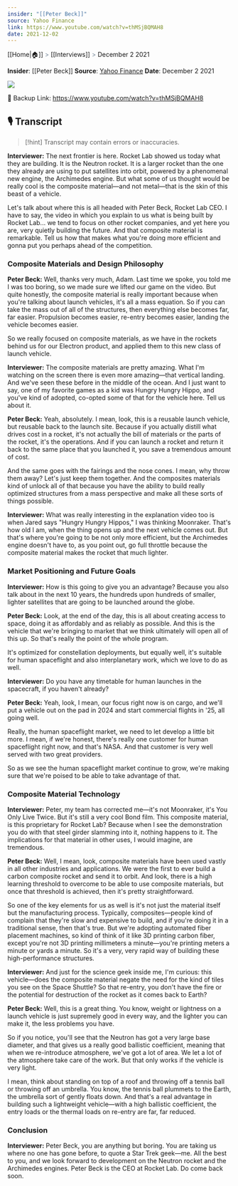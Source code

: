 ```yaml
---
insider: "[[Peter Beck]]"
source: Yahoo Finance
link: https://www.youtube.com/watch?v=thMSjBQMAH8
date: 2021-12-02
---
```

[[Home|🏠]] <span style="color: LightSlateGray">></span> [[Interviews]] <span style="color: LightSlateGray">></span> December 2 2021

**Insider**: [[Peter Beck]]
**Source**: [Yahoo Finance](https://www.youtube.com/watch?v=thMSjBQMAH8)
**Date**: December 2 2021

![](https://www.youtube.com/watch?v=thMSjBQMAH8)

🔗 Backup Link: https://www.youtube.com/watch?v=thMSjBQMAH8

## 🎙️ Transcript

>[!hint] Transcript may contain errors or inaccuracies.

**Interviewer:** The next frontier is here. Rocket Lab showed us today what they are building. It is the Neutron rocket. It is a larger rocket than the one they already are using to put satellites into orbit, powered by a phenomenal new engine, the Archimedes engine. But what some of us thought would be really cool is the composite material—and not metal—that is the skin of this beast of a vehicle. 

Let's talk about where this is all headed with Peter Beck, Rocket Lab CEO. I have to say, the video in which you explain to us what is being built by Rocket Lab... we tend to focus on other rocket companies, and yet here you are, very quietly building the future. And that composite material is remarkable. Tell us how that makes what you're doing more efficient and gonna put you perhaps ahead of the competition.

### Composite Materials and Design Philosophy

**Peter Beck:** Well, thanks very much, Adam. Last time we spoke, you told me I was too boring, so we made sure we lifted our game on the video. But quite honestly, the composite material is really important because when you're talking about launch vehicles, it's all a mass equation. So if you can take the mass out of all of the structures, then everything else becomes far, far easier. Propulsion becomes easier, re-entry becomes easier, landing the vehicle becomes easier.

So we really focused on composite materials, as we have in the rockets behind us for our Electron product, and applied them to this new class of launch vehicle.

**Interviewer:** The composite materials are pretty amazing. What I'm watching on the screen there is even more amazing—that vertical landing. And we've seen these before in the middle of the ocean. And I just want to say, one of my favorite games as a kid was Hungry Hungry Hippo, and you've kind of adopted, co-opted some of that for the vehicle here. Tell us about it.

**Peter Beck:** Yeah, absolutely. I mean, look, this is a reusable launch vehicle, but reusable back to the launch site. Because if you actually distill what drives cost in a rocket, it's not actually the bill of materials or the parts of the rocket, it's the operations. And if you can launch a rocket and return it back to the same place that you launched it, you save a tremendous amount of cost.

And the same goes with the fairings and the nose cones. I mean, why throw them away? Let's just keep them together. And the composites materials kind of unlock all of that because you have the ability to build really optimized structures from a mass perspective and make all these sorts of things possible.

**Interviewer:** What was really interesting in the explanation video too is when Jared says "Hungry Hungry Hippos," I was thinking Moonraker. That's how old I am, when the thing opens up and the next vehicle comes out. But that's where you're going to be not only more efficient, but the Archimedes engine doesn't have to, as you point out, go full throttle because the composite material makes the rocket that much lighter.

### Market Positioning and Future Goals

**Interviewer:** How is this going to give you an advantage? Because you also talk about in the next 10 years, the hundreds upon hundreds of smaller, lighter satellites that are going to be launched around the globe.

**Peter Beck:** Look, at the end of the day, this is all about creating access to space, doing it as affordably and as reliably as possible. And this is the vehicle that we're bringing to market that we think ultimately will open all of this up. So that's really the point of the whole program.

It's optimized for constellation deployments, but equally well, it's suitable for human spaceflight and also interplanetary work, which we love to do as well.

**Interviewer:** Do you have any timetable for human launches in the spacecraft, if you haven't already?

**Peter Beck:** Yeah, look, I mean, our focus right now is on cargo, and we'll put a vehicle out on the pad in 2024 and start commercial flights in '25, all going well.

Really, the human spaceflight market, we need to let develop a little bit more. I mean, if we're honest, there's really one customer for human spaceflight right now, and that's NASA. And that customer is very well served with two great providers.

So as we see the human spaceflight market continue to grow, we're making sure that we're poised to be able to take advantage of that.

### Composite Material Technology

**Interviewer:** Peter, my team has corrected me—it's not Moonraker, it's You Only Live Twice. But it's still a very cool Bond film. This composite material, is this proprietary for Rocket Lab? Because when I see the demonstration you do with that steel girder slamming into it, nothing happens to it. The implications for that material in other uses, I would imagine, are tremendous.

**Peter Beck:** Well, I mean, look, composite materials have been used vastly in all other industries and applications. We were the first to ever build a carbon composite rocket and send it to orbit. And look, there is a high learning threshold to overcome to be able to use composite materials, but once that threshold is achieved, then it's pretty straightforward.

So one of the key elements for us as well is it's not just the material itself but the manufacturing process. Typically, composites—people kind of complain that they're slow and expensive to build, and if you're doing it in a traditional sense, then that's true. But we're adopting automated fiber placement machines, so kind of think of it like 3D printing carbon fiber, except you're not 3D printing millimeters a minute—you're printing meters a minute or yards a minute. So it's a very, very rapid way of building these high-performance structures.

**Interviewer:** And just for the science geek inside me, I'm curious: this vehicle—does the composite material negate the need for the kind of tiles you see on the Space Shuttle? So that re-entry, you don't have the fire or the potential for destruction of the rocket as it comes back to Earth?

**Peter Beck:** Well, this is a great thing. You know, weight or lightness on a launch vehicle is just supremely good in every way, and the lighter you can make it, the less problems you have.

So if you notice, you'll see that the Neutron has got a very large base diameter, and that gives us a really good ballistic coefficient, meaning that when we re-introduce atmosphere, we've got a lot of area. We let a lot of the atmosphere take care of the work. But that only works if the vehicle is very light.

I mean, think about standing on top of a roof and throwing off a tennis ball or throwing off an umbrella. You know, the tennis ball plummets to the Earth, the umbrella sort of gently floats down. And that's a real advantage in building such a lightweight vehicle—with a high ballistic coefficient, the entry loads or the thermal loads on re-entry are far, far reduced.

### Conclusion

**Interviewer:** Peter Beck, you are anything but boring. You are taking us where no one has gone before, to quote a Star Trek geek—me. All the best to you, and we look forward to development on the Neutron rocket and the Archimedes engines. Peter Beck is the CEO at Rocket Lab. Do come back soon.